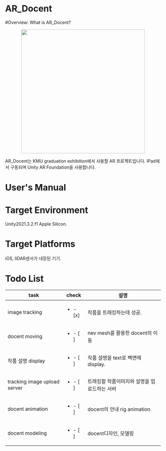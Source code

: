 # AR_Docent

#Overview: What is AR_Docent?
<p align= "center">
<img width= "400" src= "https://user-images.githubusercontent.com/69339846/178733741-3abc68e7-9e2e-4d40-ae76-de35914f1f71.jpeg">
</p>
AR_Docent는 KMU graduation exhibition에서 사용할 AR 프로젝트입니다.
IPad에서 구동되며 Unity AR Foundation을 사용합니다.

# User's Manual

# Target Environment

Unity2021.3.2.f1 Apple Silicon.

# Target Platforms

iOS, liDAR센서가 내장된 기기.

# Todo List
|task|check|설명|
|-|-|-|
|image tracking|<ul><li>- [x] </li></ul>|작품을 트래킹하는데 성공.|
|docent moving|<ul><li>- [ ] </li></ul>|nev mesh를 활용한 docent의 이동|
|작품 설명 display|<ul><li>- [ ] </li></ul>|작품 설명을 text로 벽면에 display.|
|tracking image upload server|<ul><li>- [ ] </li></ul>|트래킹할 작품이미지와 설명을 업로드하는 서버|
|docent animation|<ul><li>- [ ] </li></ul>|docent의 안내 rig animation|
|docent modeling|<ul><li>- [ ] </li></ul>| docent디자인, 모델링|
